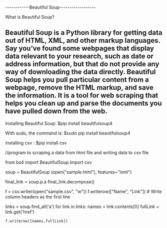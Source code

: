 ------------Beautiful Soup------------------


What is Beautiful Soup?

   Beautiful Soup is a Python library for getting data out of HTML, XML, and other markup languages. Say you’ve found some webpages that display data relevant to your research, such as date or address information, but that do not provide any way of downloading the data directly. Beautiful Soup helps you pull particular content from a webpage, remove the HTML markup, and save the information. It is a tool for web scraping that helps you clean up and parse the documents you have pulled down from the web.
--------------------
Installing Beautiful Soup:
$pip install beautifulsoup4

With sudo, the command is:
$sudo pip install beautifulsoup4

installing csv :
$pip install csv

//program to scraping a data from html file and writing data to csv file

from bs4 import BeautifulSoup
import csv

soup = BeautifulSoup (open("sample.html"), features="lxml")

final_link = soup.p.a
final_link.decompose()

f = csv.writer(open("sample.csv", "w"))
f.writerow(["Name", "Link"])    # Write column headers as the first line

links = soup.find_all('a')
for link in links:
    names = link.contents[0]
    fullLink = link.get('href')

    f.writerow([names,fullLink])
    
    
    
